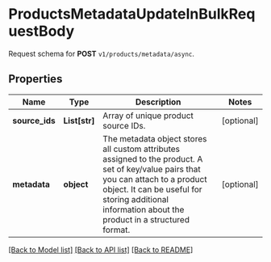 # ProductsMetadataUpdateInBulkRequestBody

Request schema for **POST** `v1/products/metadata/async`.

## Properties

Name | Type | Description | Notes
------------ | ------------- | ------------- | -------------
**source_ids** | **List[str]** | Array of unique product source IDs. | [optional] 
**metadata** | **object** | The metadata object stores all custom attributes assigned to the product. A set of key/value pairs that you can attach to a product object. It can be useful for storing additional information about the product in a structured format. | [optional] 

[[Back to Model list]](../README.md#documentation-for-models) [[Back to API list]](../README.md#documentation-for-api-endpoints) [[Back to README]](../README.md)


